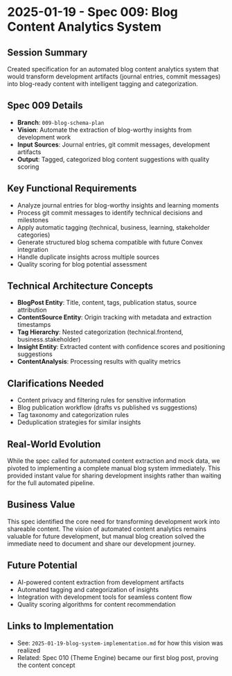 # 2025-01-19 - Spec 009: Blog Content Analytics System

## Session Summary
Created specification for an automated blog content analytics system that would transform development artifacts (journal entries, commit messages) into blog-ready content with intelligent tagging and categorization.

## Spec 009 Details
- **Branch**: `009-blog-schema-plan`
- **Vision**: Automate the extraction of blog-worthy insights from development work
- **Input Sources**: Journal entries, git commit messages, development artifacts
- **Output**: Tagged, categorized blog content suggestions with quality scoring

## Key Functional Requirements
- Analyze journal entries for blog-worthy insights and learning moments
- Process git commit messages to identify technical decisions and milestones
- Apply automatic tagging (technical, business, learning, stakeholder categories)
- Generate structured blog schema compatible with future Convex integration
- Handle duplicate insights across multiple sources
- Quality scoring for blog potential assessment

## Technical Architecture Concepts
- **BlogPost Entity**: Title, content, tags, publication status, source attribution
- **ContentSource Entity**: Origin tracking with metadata and extraction timestamps
- **Tag Hierarchy**: Nested categorization (technical.frontend, business.stakeholder)
- **Insight Entity**: Extracted content with confidence scores and positioning suggestions
- **ContentAnalysis**: Processing results with quality metrics

## Clarifications Needed
- Content privacy and filtering rules for sensitive information
- Blog publication workflow (drafts vs published vs suggestions)
- Tag taxonomy and categorization rules
- Deduplication strategies for similar insights

## Real-World Evolution
While the spec called for automated content extraction and mock data, we pivoted to implementing a complete manual blog system immediately. This provided instant value for sharing development insights rather than waiting for the full automated pipeline.

## Business Value
This spec identified the core need for transforming development work into shareable content. The vision of automated content analytics remains valuable for future development, but manual blog creation solved the immediate need to document and share our development journey.

## Future Potential
- AI-powered content extraction from development artifacts
- Automated tagging and categorization of insights
- Integration with development tools for seamless content flow
- Quality scoring algorithms for content recommendation

## Links to Implementation
- See: `2025-01-19-blog-system-implementation.md` for how this vision was realized
- Related: Spec 010 (Theme Engine) became our first blog post, proving the content concept